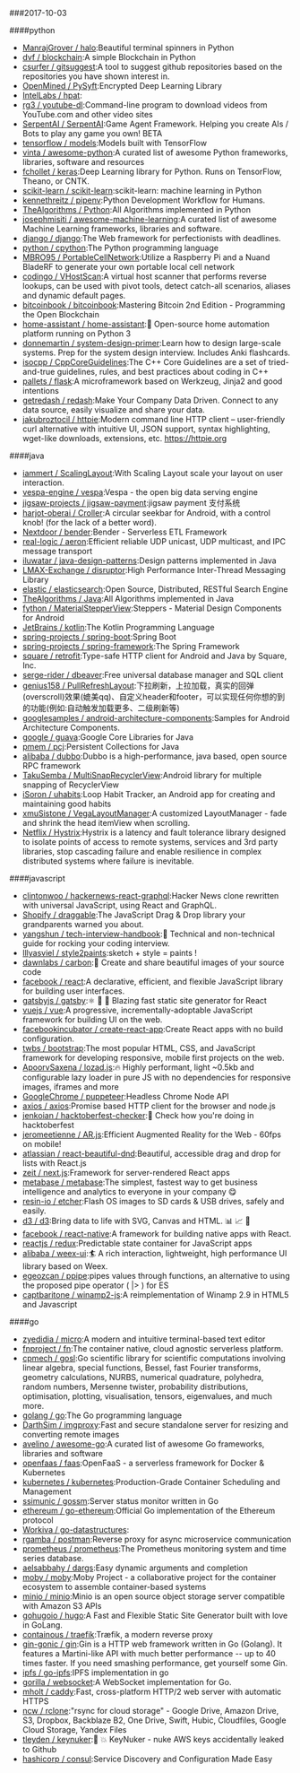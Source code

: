###2017-10-03

####python
* [ManrajGrover / halo](https://github.com/ManrajGrover/halo):Beautiful terminal spinners in Python
* [dvf / blockchain](https://github.com/dvf/blockchain):A simple Blockchain in Python
* [csurfer / gitsuggest](https://github.com/csurfer/gitsuggest):A tool to suggest github repositories based on the repositories you have shown interest in.
* [OpenMined / PySyft](https://github.com/OpenMined/PySyft):Encrypted Deep Learning Library
* [IntelLabs / hpat](https://github.com/IntelLabs/hpat):
* [rg3 / youtube-dl](https://github.com/rg3/youtube-dl):Command-line program to download videos from YouTube.com and other video sites
* [SerpentAI / SerpentAI](https://github.com/SerpentAI/SerpentAI):Game Agent Framework. Helping you create AIs / Bots to play any game you own! BETA
* [tensorflow / models](https://github.com/tensorflow/models):Models built with TensorFlow
* [vinta / awesome-python](https://github.com/vinta/awesome-python):A curated list of awesome Python frameworks, libraries, software and resources
* [fchollet / keras](https://github.com/fchollet/keras):Deep Learning library for Python. Runs on TensorFlow, Theano, or CNTK.
* [scikit-learn / scikit-learn](https://github.com/scikit-learn/scikit-learn):scikit-learn: machine learning in Python
* [kennethreitz / pipenv](https://github.com/kennethreitz/pipenv):Python Development Workflow for Humans.
* [TheAlgorithms / Python](https://github.com/TheAlgorithms/Python):All Algorithms implemented in Python
* [josephmisiti / awesome-machine-learning](https://github.com/josephmisiti/awesome-machine-learning):A curated list of awesome Machine Learning frameworks, libraries and software.
* [django / django](https://github.com/django/django):The Web framework for perfectionists with deadlines.
* [python / cpython](https://github.com/python/cpython):The Python programming language
* [MBRO95 / PortableCellNetwork](https://github.com/MBRO95/PortableCellNetwork):Utilize a Raspberry Pi and a Nuand BladeRF to generate your own portable local cell network
* [codingo / VHostScan](https://github.com/codingo/VHostScan):A virtual host scanner that performs reverse lookups, can be used with pivot tools, detect catch-all scenarios, aliases and dynamic default pages.
* [bitcoinbook / bitcoinbook](https://github.com/bitcoinbook/bitcoinbook):Mastering Bitcoin 2nd Edition - Programming the Open Blockchain
* [home-assistant / home-assistant](https://github.com/home-assistant/home-assistant):🏡 Open-source home automation platform running on Python 3
* [donnemartin / system-design-primer](https://github.com/donnemartin/system-design-primer):Learn how to design large-scale systems. Prep for the system design interview. Includes Anki flashcards.
* [isocpp / CppCoreGuidelines](https://github.com/isocpp/CppCoreGuidelines):The C++ Core Guidelines are a set of tried-and-true guidelines, rules, and best practices about coding in C++
* [pallets / flask](https://github.com/pallets/flask):A microframework based on Werkzeug, Jinja2 and good intentions
* [getredash / redash](https://github.com/getredash/redash):Make Your Company Data Driven. Connect to any data source, easily visualize and share your data.
* [jakubroztocil / httpie](https://github.com/jakubroztocil/httpie):Modern command line HTTP client – user-friendly curl alternative with intuitive UI, JSON support, syntax highlighting, wget-like downloads, extensions, etc. https://httpie.org

####java
* [iammert / ScalingLayout](https://github.com/iammert/ScalingLayout):With Scaling Layout scale your layout on user interaction.
* [vespa-engine / vespa](https://github.com/vespa-engine/vespa):Vespa - the open big data serving engine
* [jigsaw-projects / jigsaw-payment](https://github.com/jigsaw-projects/jigsaw-payment):jigsaw payment 支付系统
* [harjot-oberai / Croller](https://github.com/harjot-oberai/Croller):A circular seekbar for Android, with a control knob! (for the lack of a better word).
* [Nextdoor / bender](https://github.com/Nextdoor/bender):Bender - Serverless ETL Framework
* [real-logic / aeron](https://github.com/real-logic/aeron):Efficient reliable UDP unicast, UDP multicast, and IPC message transport
* [iluwatar / java-design-patterns](https://github.com/iluwatar/java-design-patterns):Design patterns implemented in Java
* [LMAX-Exchange / disruptor](https://github.com/LMAX-Exchange/disruptor):High Performance Inter-Thread Messaging Library
* [elastic / elasticsearch](https://github.com/elastic/elasticsearch):Open Source, Distributed, RESTful Search Engine
* [TheAlgorithms / Java](https://github.com/TheAlgorithms/Java):All Algorithms implemented in Java
* [fython / MaterialStepperView](https://github.com/fython/MaterialStepperView):Steppers - Material Design Components for Android
* [JetBrains / kotlin](https://github.com/JetBrains/kotlin):The Kotlin Programming Language
* [spring-projects / spring-boot](https://github.com/spring-projects/spring-boot):Spring Boot
* [spring-projects / spring-framework](https://github.com/spring-projects/spring-framework):The Spring Framework
* [square / retrofit](https://github.com/square/retrofit):Type-safe HTTP client for Android and Java by Square, Inc.
* [serge-rider / dbeaver](https://github.com/serge-rider/dbeaver):Free universal database manager and SQL client
* [genius158 / PullRefreshLayout](https://github.com/genius158/PullRefreshLayout):下拉刷新，上拉加载，真实的回弹(overscroll)效果(媲美qq)、自定义header和footer，可以实现任何你想的到的功能(例如:自动触发加载更多、二级刷新等)
* [googlesamples / android-architecture-components](https://github.com/googlesamples/android-architecture-components):Samples for Android Architecture Components.
* [google / guava](https://github.com/google/guava):Google Core Libraries for Java
* [pmem / pcj](https://github.com/pmem/pcj):Persistent Collections for Java
* [alibaba / dubbo](https://github.com/alibaba/dubbo):Dubbo is a high-performance, java based, open source RPC framework
* [TakuSemba / MultiSnapRecyclerView](https://github.com/TakuSemba/MultiSnapRecyclerView):Android library for multiple snapping of RecyclerView
* [iSoron / uhabits](https://github.com/iSoron/uhabits):Loop Habit Tracker, an Android app for creating and maintaining good habits
* [xmuSistone / VegaLayoutManager](https://github.com/xmuSistone/VegaLayoutManager):A customized LayoutManager - fade and shrink the head itemView when scrolling.
* [Netflix / Hystrix](https://github.com/Netflix/Hystrix):Hystrix is a latency and fault tolerance library designed to isolate points of access to remote systems, services and 3rd party libraries, stop cascading failure and enable resilience in complex distributed systems where failure is inevitable.

####javascript
* [clintonwoo / hackernews-react-graphql](https://github.com/clintonwoo/hackernews-react-graphql):Hacker News clone rewritten with universal JavaScript, using React and GraphQL.
* [Shopify / draggable](https://github.com/Shopify/draggable):The JavaScript Drag & Drop library your grandparents warned you about.
* [yangshun / tech-interview-handbook](https://github.com/yangshun/tech-interview-handbook):💯 Technical and non-technical guide for rocking your coding interview.
* [lllyasviel / style2paints](https://github.com/lllyasviel/style2paints):sketch + style = paints !
* [dawnlabs / carbon](https://github.com/dawnlabs/carbon):🎨 Create and share beautiful images of your source code
* [facebook / react](https://github.com/facebook/react):A declarative, efficient, and flexible JavaScript library for building user interfaces.
* [gatsbyjs / gatsby](https://github.com/gatsbyjs/gatsby):⚛️ 📄 🚀 Blazing fast static site generator for React
* [vuejs / vue](https://github.com/vuejs/vue):A progressive, incrementally-adoptable JavaScript framework for building UI on the web.
* [facebookincubator / create-react-app](https://github.com/facebookincubator/create-react-app):Create React apps with no build configuration.
* [twbs / bootstrap](https://github.com/twbs/bootstrap):The most popular HTML, CSS, and JavaScript framework for developing responsive, mobile first projects on the web.
* [ApoorvSaxena / lozad.js](https://github.com/ApoorvSaxena/lozad.js):🔥 Highly performant, light ~0.5kb and configurable lazy loader in pure JS with no dependencies for responsive images, iframes and more
* [GoogleChrome / puppeteer](https://github.com/GoogleChrome/puppeteer):Headless Chrome Node API
* [axios / axios](https://github.com/axios/axios):Promise based HTTP client for the browser and node.js
* [jenkoian / hacktoberfest-checker](https://github.com/jenkoian/hacktoberfest-checker):🎃 Check how you're doing in hacktoberfest
* [jeromeetienne / AR.js](https://github.com/jeromeetienne/AR.js):Efficient Augmented Reality for the Web - 60fps on mobile!
* [atlassian / react-beautiful-dnd](https://github.com/atlassian/react-beautiful-dnd):Beautiful, accessible drag and drop for lists with React.js
* [zeit / next.js](https://github.com/zeit/next.js):Framework for server-rendered React apps
* [metabase / metabase](https://github.com/metabase/metabase):The simplest, fastest way to get business intelligence and analytics to everyone in your company 😋
* [resin-io / etcher](https://github.com/resin-io/etcher):Flash OS images to SD cards & USB drives, safely and easily.
* [d3 / d3](https://github.com/d3/d3):Bring data to life with SVG, Canvas and HTML. 📊 📈 🎉
* [facebook / react-native](https://github.com/facebook/react-native):A framework for building native apps with React.
* [reactjs / redux](https://github.com/reactjs/redux):Predictable state container for JavaScript apps
* [alibaba / weex-ui](https://github.com/alibaba/weex-ui):🏄 A rich interaction, lightweight, high performance UI library based on Weex.
* [egeozcan / ppipe](https://github.com/egeozcan/ppipe):pipes values through functions, an alternative to using the proposed pipe operator ( |> ) for ES
* [captbaritone / winamp2-js](https://github.com/captbaritone/winamp2-js):A reimplementation of Winamp 2.9 in HTML5 and Javascript

####go
* [zyedidia / micro](https://github.com/zyedidia/micro):A modern and intuitive terminal-based text editor
* [fnproject / fn](https://github.com/fnproject/fn):The container native, cloud agnostic serverless platform.
* [cpmech / gosl](https://github.com/cpmech/gosl):Go scientific library for scientific computations involving linear algebra, special functions, Bessel, fast Fourier transforms, geometry calculations, NURBS, numerical quadrature, polyhedra, random numbers, Mersenne twister, probability distributions, optimisation, plotting, visualisation, tensors, eigenvalues, and much more.
* [golang / go](https://github.com/golang/go):The Go programming language
* [DarthSim / imgproxy](https://github.com/DarthSim/imgproxy):Fast and secure standalone server for resizing and converting remote images
* [avelino / awesome-go](https://github.com/avelino/awesome-go):A curated list of awesome Go frameworks, libraries and software
* [openfaas / faas](https://github.com/openfaas/faas):OpenFaaS - a serverless framework for Docker & Kubernetes
* [kubernetes / kubernetes](https://github.com/kubernetes/kubernetes):Production-Grade Container Scheduling and Management
* [ssimunic / gossm](https://github.com/ssimunic/gossm):Server status monitor written in Go
* [ethereum / go-ethereum](https://github.com/ethereum/go-ethereum):Official Go implementation of the Ethereum protocol
* [Workiva / go-datastructures](https://github.com/Workiva/go-datastructures):
* [rgamba / postman](https://github.com/rgamba/postman):Reverse proxy for async microservice communication
* [prometheus / prometheus](https://github.com/prometheus/prometheus):The Prometheus monitoring system and time series database.
* [aelsabbahy / dargs](https://github.com/aelsabbahy/dargs):Easy dynamic arguments and completion
* [moby / moby](https://github.com/moby/moby):Moby Project - a collaborative project for the container ecosystem to assemble container-based systems
* [minio / minio](https://github.com/minio/minio):Minio is an open source object storage server compatible with Amazon S3 APIs
* [gohugoio / hugo](https://github.com/gohugoio/hugo):A Fast and Flexible Static Site Generator built with love in GoLang.
* [containous / traefik](https://github.com/containous/traefik):Træfik, a modern reverse proxy
* [gin-gonic / gin](https://github.com/gin-gonic/gin):Gin is a HTTP web framework written in Go (Golang). It features a Martini-like API with much better performance -- up to 40 times faster. If you need smashing performance, get yourself some Gin.
* [ipfs / go-ipfs](https://github.com/ipfs/go-ipfs):IPFS implementation in go
* [gorilla / websocket](https://github.com/gorilla/websocket):A WebSocket implementation for Go.
* [mholt / caddy](https://github.com/mholt/caddy):Fast, cross-platform HTTP/2 web server with automatic HTTPS
* [ncw / rclone](https://github.com/ncw/rclone):"rsync for cloud storage" - Google Drive, Amazon Drive, S3, Dropbox, Backblaze B2, One Drive, Swift, Hubic, Cloudfiles, Google Cloud Storage, Yandex Files
* [tleyden / keynuker](https://github.com/tleyden/keynuker):🔐 💥 KeyNuker - nuke AWS keys accidentally leaked to Github
* [hashicorp / consul](https://github.com/hashicorp/consul):Service Discovery and Configuration Made Easy
